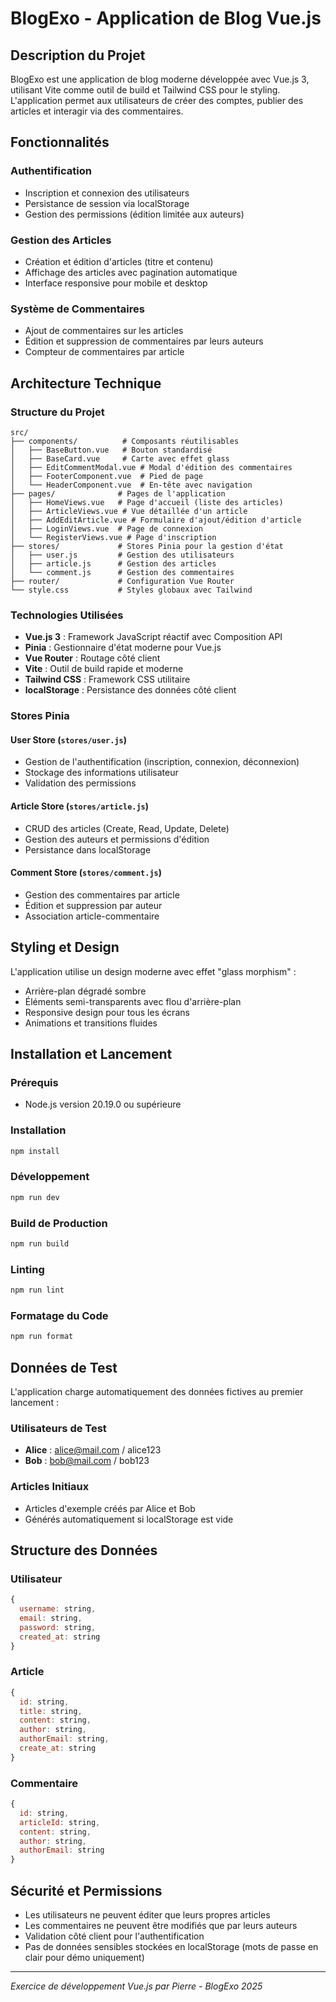 # BlogExo - Application de Blog Vue.js

## Description du Projet

BlogExo est une application de blog moderne développée avec Vue.js 3, utilisant Vite comme outil de build et Tailwind CSS pour le styling. L'application permet aux utilisateurs de créer des comptes, publier des articles et interagir via des commentaires.

## Fonctionnalités

### Authentification

- Inscription et connexion des utilisateurs
- Persistance de session via localStorage
- Gestion des permissions (édition limitée aux auteurs)

### Gestion des Articles

- Création et édition d'articles (titre et contenu)
- Affichage des articles avec pagination automatique
- Interface responsive pour mobile et desktop

### Système de Commentaires

- Ajout de commentaires sur les articles
- Édition et suppression de commentaires par leurs auteurs
- Compteur de commentaires par article

## Architecture Technique

### Structure du Projet

```
src/
├── components/          # Composants réutilisables
│   ├── BaseButton.vue   # Bouton standardisé
│   ├── BaseCard.vue     # Carte avec effet glass
│   ├── EditCommentModal.vue # Modal d'édition des commentaires
│   ├── FooterComponent.vue  # Pied de page
│   └── HeaderComponent.vue  # En-tête avec navigation
├── pages/              # Pages de l'application
│   ├── HomeViews.vue   # Page d'accueil (liste des articles)
│   ├── ArticleViews.vue # Vue détaillée d'un article
│   ├── AddEditArticle.vue # Formulaire d'ajout/édition d'article
│   ├── LoginViews.vue  # Page de connexion
│   └── RegisterViews.vue # Page d'inscription
├── stores/             # Stores Pinia pour la gestion d'état
│   ├── user.js         # Gestion des utilisateurs
│   ├── article.js      # Gestion des articles
│   └── comment.js      # Gestion des commentaires
├── router/             # Configuration Vue Router
└── style.css           # Styles globaux avec Tailwind
```

### Technologies Utilisées

- **Vue.js 3** : Framework JavaScript réactif avec Composition API
- **Pinia** : Gestionnaire d'état moderne pour Vue.js
- **Vue Router** : Routage côté client
- **Vite** : Outil de build rapide et moderne
- **Tailwind CSS** : Framework CSS utilitaire
- **localStorage** : Persistance des données côté client

### Stores Pinia

#### User Store (`stores/user.js`)

- Gestion de l'authentification (inscription, connexion, déconnexion)
- Stockage des informations utilisateur
- Validation des permissions

#### Article Store (`stores/article.js`)

- CRUD des articles (Create, Read, Update, Delete)
- Gestion des auteurs et permissions d'édition
- Persistance dans localStorage

#### Comment Store (`stores/comment.js`)

- Gestion des commentaires par article
- Édition et suppression par auteur
- Association article-commentaire

## Styling et Design

L'application utilise un design moderne avec effet "glass morphism" :

- Arrière-plan dégradé sombre
- Éléments semi-transparents avec flou d'arrière-plan
- Responsive design pour tous les écrans
- Animations et transitions fluides

## Installation et Lancement

### Prérequis

- Node.js version 20.19.0 ou supérieure

### Installation

```sh
npm install
```

### Développement

```sh
npm run dev
```

### Build de Production

```sh
npm run build
```

### Linting

```sh
npm run lint
```

### Formatage du Code

```sh
npm run format
```

## Données de Test

L'application charge automatiquement des données fictives au premier lancement :

### Utilisateurs de Test

- **Alice** : alice@mail.com / alice123
- **Bob** : bob@mail.com / bob123

### Articles Initiaux

- Articles d'exemple créés par Alice et Bob
- Générés automatiquement si localStorage est vide

## Structure des Données

### Utilisateur

```javascript
{
  username: string,
  email: string,
  password: string,
  created_at: string
}
```

### Article

```javascript
{
  id: string,
  title: string,
  content: string,
  author: string,
  authorEmail: string,
  create_at: string
}
```

### Commentaire

```javascript
{
  id: string,
  articleId: string,
  content: string,
  author: string,
  authorEmail: string
}
```

## Sécurité et Permissions

- Les utilisateurs ne peuvent éditer que leurs propres articles
- Les commentaires ne peuvent être modifiés que par leurs auteurs
- Validation côté client pour l'authentification
- Pas de données sensibles stockées en localStorage (mots de passe en clair pour démo uniquement)

---

_Exercice de développement Vue.js par Pierre - BlogExo 2025_

